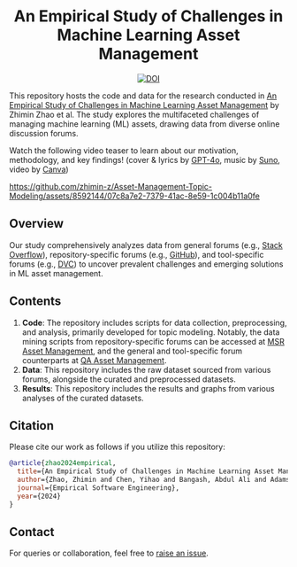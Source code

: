 <div align="center">
    <h1>An Empirical Study of Challenges in Machine Learning Asset Management </h1>
    <a href="https://zenodo.org/doi/10.5281/zenodo.10593653"><img src="https://zenodo.org/badge/604438791.svg" alt="DOI"></a>
</div>

This repository hosts the code and data for the research conducted in [An Empirical Study of Challenges in Machine Learning Asset Management](https://rdcu.be/dKWyB) by Zhimin Zhao et al. The study explores the multifaceted challenges of managing machine learning (ML) assets, drawing data from diverse online discussion forums.

Watch the following video teaser to learn about our motivation, methodology, and key findings! (cover & lyrics by [GPT-4o](https://chat.openai.com), music by [Suno](https://suno.plminu.com), video by [Canva](https://www.canva.com))

https://github.com/zhimin-z/Asset-Management-Topic-Modeling/assets/8592144/07c8a7e2-7379-41ac-8e59-1c004b11a0fe

## Overview
Our study comprehensively analyzes data from general forums (e.g., [Stack Overflow](https://stackoverflow.com)), repository-specific forums (e.g., [GitHub](https://github.com)), and tool-specific forums (e.g., [DVC](https://discuss.dvc.org)) to uncover prevalent challenges and emerging solutions in ML asset management.

## Contents
1. **Code**: The repository includes scripts for data collection, preprocessing, and analysis, primarily developed for topic modeling. Notably, the data mining scripts from repository-specific forums can be accessed at [MSR Asset Management](https://github.com/zhimin-z/MSR-Asset-Management), and the general and tool-specific forum counterparts at [QA Asset Management](https://github.com/zhimin-z/QA-Asset-Management).
2. **Data**: This repository includes the raw dataset sourced from various forums, alongside the curated and preprocessed datasets.
3. **Results**: This repository includes the results and graphs from various analyses of the curated datasets.

## Citation
Please cite our work as follows if you utilize this repository:
```bibtex
@article{zhao2024empirical,
  title={An Empirical Study of Challenges in Machine Learning Asset Management},
  author={Zhao, Zhimin and Chen, Yihao and Bangash, Abdul Ali and Adams, Bram and Hassan, Ahmed E},
  journal={Empirical Software Engineering},
  year={2024}
}
```

## Contact
For queries or collaboration, feel free to [raise an issue](https://github.com/zhimin-z/Asset-Management-Topic-Modeling/issues/new).

